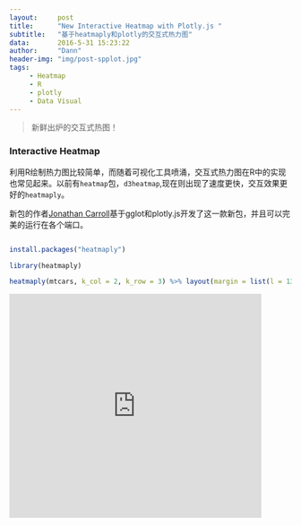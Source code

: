 ```yaml
---
layout:     post
title:      "New Interactive Heatmap with Plotly.js "
subtitle:   "基于heatmaply和plotly的交互式热力图"
data:       2016-5-31 15:23:22
author:     "Dann"
header-img: "img/post-spplot.jpg"
tags:
     - Heatmap
     - R
     - plotly
     - Data Visual
---
```


> 新鲜出炉的交互式热图！

### Interactive Heatmap

利用R绘制热力图比较简单，而随着可视化工具喷涌，交互式热力图在R中的实现也常见起来。以前有`heatmap`包，`d3heatmap`,现在则出现了速度更快，交互效果更好的`heatmaply`。

新包的作者<a href="https://gist.github.com/jonocarroll">Jonathan Carroll</a>基于gglot和plotly.js开发了这一款新包，并且可以完美的运行在各个端口。

```r

install.packages("heatmaply")

library(heatmaply)

heatmaply(mtcars, k_col = 2, k_row = 3) %>% layout(margin = list(l = 130, b = 40))
```
<iframe src="https://plot.ly/~talgalili/23.embed" width="450" height="400" frameborder="0" scrolling="no"></iframe>